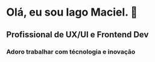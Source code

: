 # Olá, eu sou Iago Maciel. 👋
## Profissional de **UX/UI** e Frontend Dev
### Adoro trabalhar com técnologia e inovação

